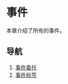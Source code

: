 # 事件

本章介绍了所有的事件。

## 导航

1. [事件委托](/Lagrange.Core/Event/EventInvoker)
2. [事件标签](/Lagrange.Core/Event/EventArgs)
